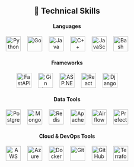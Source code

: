 <div align="center">
  <h2>🚀 Technical Skills</h2>

  <!-- Languages -->
  <h4>Languages</h4>
  <img src="https://cdn.jsdelivr.net/gh/devicons/devicon/icons/python/python-original.svg" height="40" alt="Python"/>
  <img width="10"/>
  <img src="https://cdn.jsdelivr.net/gh/devicons/devicon/icons/go/go-original.svg" height="40" alt="Go"/>
  <img width="10"/>
  <img src="https://cdn.jsdelivr.net/gh/devicons/devicon/icons/java/java-original.svg" height="40" alt="Java"/>
  <img width="10"/>
  <img src="https://cdn.jsdelivr.net/gh/devicons/devicon/icons/cplusplus/cplusplus-original.svg" height="40" alt="C++"/>
  <img width="10"/>
  <img src="https://cdn.jsdelivr.net/gh/devicons/devicon/icons/javascript/javascript-original.svg" height="40" alt="JavaScript"/>
  <img width="10"/>
  <img src="https://cdn.jsdelivr.net/gh/devicons/devicon/icons/bash/bash-original.svg" height="40" alt="Bash"/>

  <!-- Frameworks -->
  <h4>Frameworks</h4>
  <img src="https://cdn.jsdelivr.net/gh/devicons/devicon/icons/fastapi/fastapi-original.svg" height="40" alt="FastAPI"/>
  <img width="10"/>
  <img src="https://avatars.githubusercontent.com/u/7892489?s=200&v=4" height="40" alt="Gin (Go Framework)" />
  <img width="10"/>
  <img src="https://cdn.jsdelivr.net/gh/devicons/devicon/icons/dot-net/dot-net-original.svg" height="40" alt="ASP.NET Core"/>
  <img width="10"/>
  <img src="https://cdn.jsdelivr.net/gh/devicons/devicon/icons/react/react-original.svg" height="40" alt="React"/>
  <img width="10"/>
  <img src="https://cdn.jsdelivr.net/gh/devicons/devicon/icons/django/django-plain.svg" height="40" alt="Django"/>

  <!-- Data Tools -->
  <h4>Data Tools</h4>
  <img src="https://cdn.jsdelivr.net/gh/devicons/devicon/icons/postgresql/postgresql-original.svg" height="40" alt="PostgreSQL"/>
  <img width="10"/>
  <img src="https://cdn.jsdelivr.net/gh/devicons/devicon/icons/mongodb/mongodb-original.svg" height="40" alt="MongoDB"/>
  <img width="10"/>
  <img src="https://cdn.jsdelivr.net/gh/devicons/devicon/icons/redis/redis-original.svg" height="40" alt="Redis"/>
  <img width="10"/>
  <img src="https://cdn.jsdelivr.net/gh/devicons/devicon/icons/apache/apache-original-wordmark.svg" height="40" alt="Apache Spark"/>
  <img width="10"/>
  <img src="https://seeklogo.com/images/A/airflow-logo-6B90F71D7F-seeklogo.com.png" height="40" alt="Airflow"/>
  <img width="10"/>
  <img src="https://cdn.worldvectorlogo.com/logos/prefect-1.svg" height="40" alt="Prefect"/>

  <!-- Cloud & DevOps Tools -->
  <h4>Cloud & DevOps Tools</h4>
  <img src="https://a0.awsstatic.com/libra-css/images/logos/aws_logo_smile_1200x630.png" height="40" alt="AWS" />
  <img width="10"/>
  <img src="https://cdn.jsdelivr.net/gh/devicons/devicon/icons/azure/azure-original.svg" height="40" alt="Azure"/>
  <img width="10"/>
  <img src="https://cdn.jsdelivr.net/gh/devicons/devicon/icons/docker/docker-original.svg" height="40" alt="Docker"/>
  <img width="10"/>
  <img src="https://cdn.jsdelivr.net/gh/devicons/devicon/icons/git/git-original.svg" height="40" alt="Git"/>
  <img width="10"/>
  <img src="https://cdn.jsdelivr.net/gh/devicons/devicon/icons/github/github-original.svg" height="40" alt="GitHub"/>
  <img width="10"/>
  <img src="https://cdn.jsdelivr.net/gh/devicons/devicon/icons/terraform/terraform-original.svg" height="40" alt="Terraform"/>
</div>
